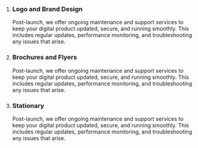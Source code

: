 1. ### Logo and Brand Design

   Post-launch, we offer ongoing maintenance and support services to keep your digital product updated, secure, and running smoothly. This includes regular updates, performance monitoring, and troubleshooting any issues that arise.

2. ### Brochures and Flyers
   Post-launch, we offer ongoing maintenance and support services to keep your digital product updated, secure, and running smoothly. This includes regular updates, performance monitoring, and troubleshooting any issues that arise.
3. ### Stationary
   Post-launch, we offer ongoing maintenance and support services to keep your digital product updated, secure, and running smoothly. This includes regular updates, performance monitoring, and troubleshooting any issues that arise.
